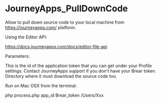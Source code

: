 # JourneyApps_PullDownCode
Allow to pull down source code to your local machine from https://journeyapps.com/ platform.

Using the Editor API:

https://docs.journeyapps.com/docs/editor-file-api

Parameters:

<app id> This is the id of the application 
<Brear token> token that you can get under your Profile settings. Contact JourneyApps support if you don't have your Brear token.
<directory> Directory where it must download the source code too.

Run on Mac OSX from the terminal:

php process.php app_id Brear_token /Users/Xxx
